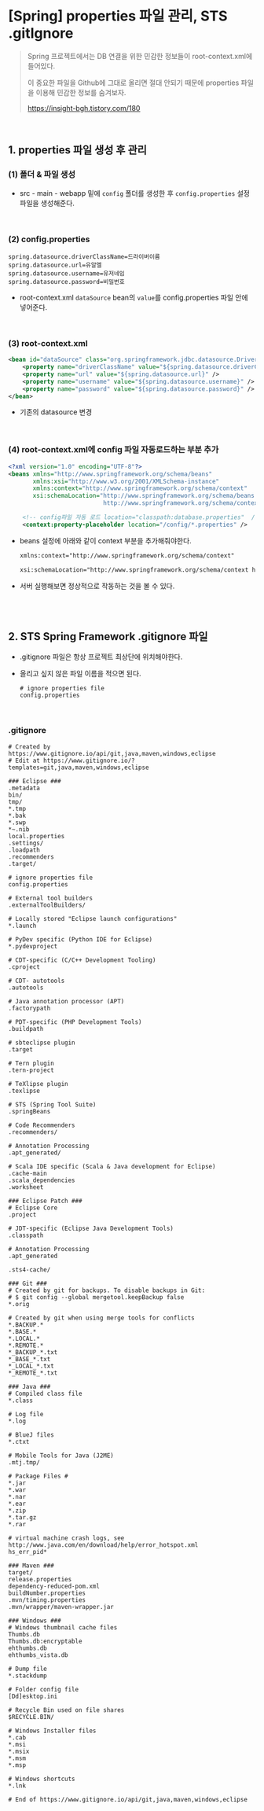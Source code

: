 # [Spring] properties 파일 관리, STS .gitIgnore

>  Spring 프로젝트에서는 DB 연결을 위한 민감한 정보들이  root-context.xml에 들어있다. 
>
> 이 중요한 파일을 Github에 그대로 올리면 절대 안되기 때문에 properties 파일을 이용해 민감한 정보를 숨겨보자.
>
> https://insight-bgh.tistory.com/180

<br>

## 1. properties 파일 생성 후 관리

### (1) 폴더 & 파일 생성

- src - main - webapp 밑에 `config` 폴더를 생성한 후 `config.properties` 설정 파일을 생성해준다.

<br>

### (2) config.properties

```properties
spring.datasource.driverClassName=드라이버이름
spring.datasource.url=유알엘
spring.datasource.username=유저네임
spring.datasource.password=비밀번호
```

- root-context.xml `dataSource` bean의 `value`를 config.properties 파일 안에 넣어준다.

<br>

### (3) root-context.xml

```xml
<bean id="dataSource" class="org.springframework.jdbc.datasource.DriverManagerDataSource">
    <property name="driverClassName" value="${spring.datasource.driverClassName}" />
    <property name="url" value="${spring.datasource.url}" />
    <property name="username" value="${spring.datasource.username}" />
    <property name="password" value="${spring.datasource.password}" />
</bean>
```

- 기존의 datasource 변경

<br>

### (4) root-context.xml에 config 파일 자동로드하는 부분 추가

```xml
<?xml version="1.0" encoding="UTF-8"?>
<beans xmlns="http://www.springframework.org/schema/beans"
       xmlns:xsi="http://www.w3.org/2001/XMLSchema-instance"
       xmlns:context="http://www.springframework.org/schema/context"	
       xsi:schemaLocation="http://www.springframework.org/schema/beans https://www.springframework.org/schema/beans/spring-beans.xsd
                           http://www.springframework.org/schema/context http://www.springframework.org/schema/context/spring-context-4.3.xsd">

    <!-- config파일 자동 로드 location="classpath:database.properties"  /!-->
    <context:property-placeholder location="/config/*.properties" /> 
```

- beans 설정에 아래와 같이 context 부분을 추가해줘야한다.

  ```xml
  xmlns:context="http://www.springframework.org/schema/context"
  
  xsi:schemaLocation="http://www.springframework.org/schema/context http://www.springframework.org/schema/context/spring-context-4.3.xsd"
  ```

- 서버 실행해보면 정상적으로 작동하는 것을 볼 수 있다.

<br>

<br>

## 2. STS Spring Framework .gitignore 파일

- .gitignore 파일은 항상 프로젝트 최상단에 위치해야한다.

- 올리고 싶지 않은 파일 이름을 적으면 된다.

  ```
  # ignore properties file
  config.properties
  ```

<br>

### .gitignore

```
# Created by https://www.gitignore.io/api/git,java,maven,windows,eclipse
# Edit at https://www.gitignore.io/?templates=git,java,maven,windows,eclipse

### Eclipse ###
.metadata
bin/
tmp/
*.tmp
*.bak
*.swp
*~.nib
local.properties
.settings/
.loadpath
.recommenders
.target/

# ignore properties file
config.properties

# External tool builders
.externalToolBuilders/

# Locally stored "Eclipse launch configurations"
*.launch

# PyDev specific (Python IDE for Eclipse)
*.pydevproject

# CDT-specific (C/C++ Development Tooling)
.cproject

# CDT- autotools
.autotools

# Java annotation processor (APT)
.factorypath

# PDT-specific (PHP Development Tools)
.buildpath

# sbteclipse plugin
.target

# Tern plugin
.tern-project

# TeXlipse plugin
.texlipse

# STS (Spring Tool Suite)
.springBeans

# Code Recommenders
.recommenders/

# Annotation Processing
.apt_generated/

# Scala IDE specific (Scala & Java development for Eclipse)
.cache-main
.scala_dependencies
.worksheet

### Eclipse Patch ###
# Eclipse Core
.project

# JDT-specific (Eclipse Java Development Tools)
.classpath

# Annotation Processing
.apt_generated

.sts4-cache/

### Git ###
# Created by git for backups. To disable backups in Git:
# $ git config --global mergetool.keepBackup false
*.orig

# Created by git when using merge tools for conflicts
*.BACKUP.*
*.BASE.*
*.LOCAL.*
*.REMOTE.*
*_BACKUP_*.txt
*_BASE_*.txt
*_LOCAL_*.txt
*_REMOTE_*.txt

### Java ###
# Compiled class file
*.class

# Log file
*.log

# BlueJ files
*.ctxt

# Mobile Tools for Java (J2ME)
.mtj.tmp/

# Package Files #
*.jar
*.war
*.nar
*.ear
*.zip
*.tar.gz
*.rar

# virtual machine crash logs, see http://www.java.com/en/download/help/error_hotspot.xml
hs_err_pid*

### Maven ###
target/
release.properties
dependency-reduced-pom.xml
buildNumber.properties
.mvn/timing.properties
.mvn/wrapper/maven-wrapper.jar

### Windows ###
# Windows thumbnail cache files
Thumbs.db
Thumbs.db:encryptable
ehthumbs.db
ehthumbs_vista.db

# Dump file
*.stackdump

# Folder config file
[Dd]esktop.ini

# Recycle Bin used on file shares
$RECYCLE.BIN/

# Windows Installer files
*.cab
*.msi
*.msix
*.msm
*.msp

# Windows shortcuts
*.lnk

# End of https://www.gitignore.io/api/git,java,maven,windows,eclipse
```


